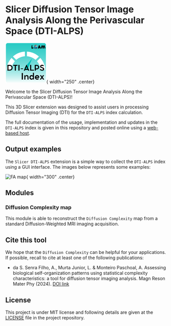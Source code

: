 # Slicer Diffusion Tensor Image Analysis Along the Perivascular Space (DTI-ALPS)

![project logo](../DTI_ALPS.png){ width="250" .center}

Welcome to the Slicer Diffusion Tensor Image Analysis Along the Perivascular Space (DTI-ALPS)!

This 3D Slicer extension was designed to assist users in processing Diffusion Tensor Imaging (DTI) for the `DTI-ALPS` index calculation. 


The full documentation of the usage, implementation and updates in the `DTI-ALPS` index is given in this repository and posted online using a [web-based host](). 


## Output examples

The `Slicer DTI-ALPS` extension is a simple way to collect the `DTI-ALPS` index using a GUI interface. The images below represents some examples:

![FA map](assets/FA_diff_example.png){ width="300" .center}


## Modules

### Diffusion Complexity map

This module is able to reconstruct the `Diffusion Complexity`  map from a standard Diffusion-Weighted MRI imaging acquisition.


## Cite this tool

We hope that the `Diffusion Complexity` can be helpful for your applications. If possible, recall to cite at least one of the following publications:

* da S. Senra Filho, A., Murta Junior, L. & Monteiro Paschoal, A. Assessing biological self-organization patterns using statistical complexity characteristics: a tool for diffusion tensor imaging analysis. Magn Reson Mater Phy (2024). [DOI link](http://dx.doi.org/10.1007/s10334-024-01185-4)


## License

This project is under MIT license and following details are given at the [LICENSE](https://github.com/CSIM-Toolkits/SlicerDiffusionComplexityMap/blob/main/LICENSE) file in the project repository.